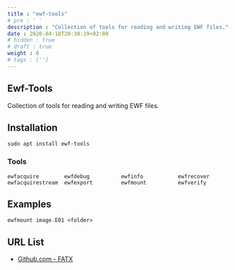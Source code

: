 ```yaml
---
title : "ewf-tools"
# pre : ' '
description : "Collection of tools for reading and writing EWF files."
date : 2020-04-18T20:30:19+02:00
# hidden : true
# draft : true
weight : 0
# tags : ['']
---
```


## Ewf-Tools

Collection of tools for reading and writing EWF files.

## Installation

```plain
sudo apt install ewf-tools
```

### Tools

```plain
ewfacquire        ewfdebug          ewfinfo           ewfrecover
ewfacquirestream  ewfexport         ewfmount          ewfverify
```

## Examples

```plain
ewfmount image.E01 <folder>
```

## URL List

- [Github.com - FATX](https://github.com/mborgerson/fatx)
